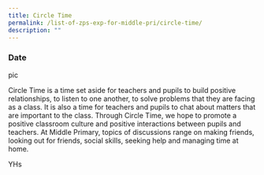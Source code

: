 ```yaml
---
title: Circle Time
permalink: /list-of-zps-exp-for-middle-pri/circle-time/
description: ""
---
```

### **Date**

pic

Circle Time is a time set aside for teachers and pupils to build positive relationships, to listen to one another, to solve problems that they are facing as a class. It is also a time for teachers and pupils to chat about matters that are important to the class. Through Circle Time, we hope to promote a positive classroom culture and positive interactions between pupils and teachers. At Middle Primary, topics of discussions range on making friends, looking out for friends, social skills, seeking help and managing time at home.

YHs